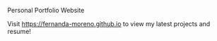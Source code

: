 Personal Portfolio Website

Visit https://fernanda-moreno.github.io to view my latest projects and resume!
